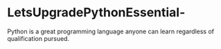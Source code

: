 # LetsUpgradePythonEssential-
Python is a great programming language anyone can learn regardless of qualification pursued. 
